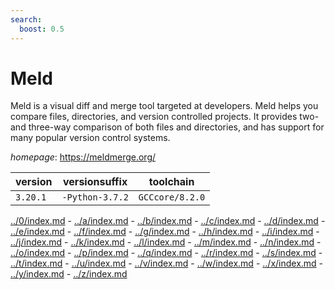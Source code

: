 ```yaml
---
search:
  boost: 0.5
---
```

# Meld

Meld is a visual diff and merge tool targeted at developers.   Meld helps you compare files, directories, and version controlled projects.   It provides two- and three-way comparison of both files and directories, and has support   for many popular version control systems.

*homepage*: <https://meldmerge.org/>

version | versionsuffix | toolchain
--------|---------------|----------
``3.20.1`` | ``-Python-3.7.2`` | ``GCCcore/8.2.0``

[../0/index.md](0) - [../a/index.md](a) - [../b/index.md](b) - [../c/index.md](c) - [../d/index.md](d) - [../e/index.md](e) - [../f/index.md](f) - [../g/index.md](g) - [../h/index.md](h) - [../i/index.md](i) - [../j/index.md](j) - [../k/index.md](k) - [../l/index.md](l) - [../m/index.md](m) - [../n/index.md](n) - [../o/index.md](o) - [../p/index.md](p) - [../q/index.md](q) - [../r/index.md](r) - [../s/index.md](s) - [../t/index.md](t) - [../u/index.md](u) - [../v/index.md](v) - [../w/index.md](w) - [../x/index.md](x) - [../y/index.md](y) - [../z/index.md](z)

